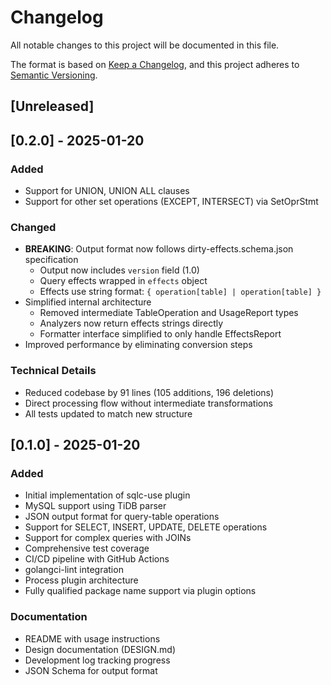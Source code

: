 # Changelog

All notable changes to this project will be documented in this file.

The format is based on [Keep a Changelog](https://keepachangelog.com/en/1.0.0/),
and this project adheres to [Semantic Versioning](https://semver.org/spec/v2.0.0.html).

## [Unreleased]

## [0.2.0] - 2025-01-20

### Added
- Support for UNION, UNION ALL clauses
- Support for other set operations (EXCEPT, INTERSECT) via SetOprStmt

### Changed
- **BREAKING**: Output format now follows dirty-effects.schema.json specification
  - Output now includes `version` field (1.0)
  - Query effects wrapped in `effects` object
  - Effects use string format: `{ operation[table] | operation[table] }`
- Simplified internal architecture
  - Removed intermediate TableOperation and UsageReport types
  - Analyzers now return effects strings directly
  - Formatter interface simplified to only handle EffectsReport
- Improved performance by eliminating conversion steps

### Technical Details
- Reduced codebase by 91 lines (105 additions, 196 deletions)
- Direct processing flow without intermediate transformations
- All tests updated to match new structure

## [0.1.0] - 2025-01-20

### Added
- Initial implementation of sqlc-use plugin
- MySQL support using TiDB parser
- JSON output format for query-table operations
- Support for SELECT, INSERT, UPDATE, DELETE operations
- Support for complex queries with JOINs
- Comprehensive test coverage
- CI/CD pipeline with GitHub Actions
- golangci-lint integration
- Process plugin architecture
- Fully qualified package name support via plugin options

### Documentation
- README with usage instructions
- Design documentation (DESIGN.md)
- Development log tracking progress
- JSON Schema for output format